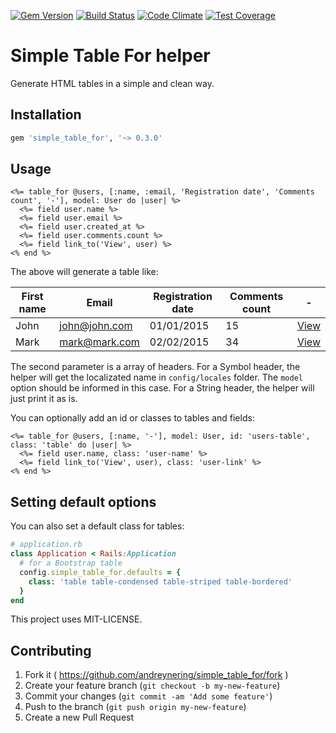 [![Gem Version](https://badge.fury.io/rb/simple_table_for.svg)](http://badge.fury.io/rb/simple_table_for)
[![Build Status](https://travis-ci.org/andreynering/simple_table_for.svg)](https://travis-ci.org/andreynering/simple_table_for)
[![Code Climate](https://codeclimate.com/github/andreynering/simple_table_for/badges/gpa.svg)](https://codeclimate.com/github/andreynering/simple_table_for)
[![Test Coverage](https://codeclimate.com/github/andreynering/simple_table_for/badges/coverage.svg)](https://codeclimate.com/github/andreynering/simple_table_for/coverage)

Simple Table For helper
=======================

Generate HTML tables in a simple and clean way.

## Installation

```ruby
gem 'simple_table_for', '~> 0.3.0'
```

## Usage

```erb
<%= table_for @users, [:name, :email, 'Registration date', 'Comments count', '-'], model: User do |user| %>
  <%= field user.name %>
  <%= field user.email %>
  <%= field user.created_at %>
  <%= field user.comments.count %>
  <%= field link_to('View', user) %>
<% end %>
```

The above will generate a table like:

| First name | Email         | Registration date | Comments count  | -         |
| ---------- | ------------- | ----------------- | --------------- | --------- |
| John       | john@john.com | 01/01/2015        | 15              | [View](#) |
| Mark       | mark@mark.com | 02/02/2015        | 34              | [View](#) |

The second parameter is a array of headers. For a Symbol header, the helper
will get the localizated name in `config/locales` folder. The `model` option
should be informed in this case. For a String header, the helper will just
print it as is.

You can optionally add an id or classes to tables and fields:

```erb
<%= table_for @users, [:name, '-'], model: User, id: 'users-table', class: 'table' do |user| %>
  <%= field user.name, class: 'user-name' %>
  <%= field link_to('View', user), class: 'user-link' %>
<% end %>
```

## Setting default options

You can also set a default class for tables:

```ruby
# application.rb
class Application < Rails:Application
  # for a Bootstrap table
  config.simple_table_for.defaults = {
    class: 'table table-condensed table-striped table-bordered'
  }
end
```

This project uses MIT-LICENSE.

## Contributing

1. Fork it ( https://github.com/andreynering/simple_table_for/fork )
2. Create your feature branch (`git checkout -b my-new-feature`)
3. Commit your changes (`git commit -am 'Add some feature'`)
4. Push to the branch (`git push origin my-new-feature`)
5. Create a new Pull Request
